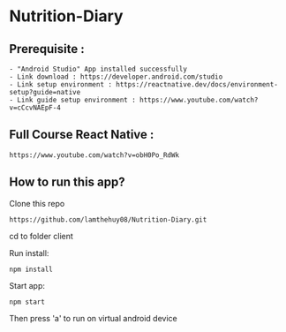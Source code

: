 # Nutrition-Diary
## Prerequisite : 
    - "Android Studio" App installed successfully
    - Link download : https://developer.android.com/studio
    - Link setup environment : https://reactnative.dev/docs/environment-setup?guide=native
    - Link guide setup environment : https://www.youtube.com/watch?v=cCcvNAEpF-4

## Full Course React Native : 
```
https://www.youtube.com/watch?v=obH0Po_RdWk
```

## How to run this app?
Clone this repo 
```
https://github.com/lamthehuy08/Nutrition-Diary.git
```
cd to folder client

Run install: 
```
npm install
```

Start app:
```
npm start
```
Then press 'a' to run on virtual android device